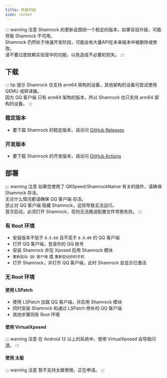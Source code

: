 ```yaml
---
title: 快速开始
icon: rocket
---
```


::: warning 注意
Shamrock 的更新会围绕一个稳定的版本，如果盲目升级，可能导致 Shamrock 不可用。  
Shamrock 仍然处于快速开发阶段，可能会有大量API在未来版本中被删除或修改。  
请不要过度依赖实验室中的功能，以免造成不必要的损失。
:::

## 下载

::: tip 提示
Shamrock 仅支持 arm64 架构的设备，其他架构的设备可尝试使用 QEMU 或转译器。  
因为 QQ 客户端 只有 arm64 架构的版本，所以 Shamrock 也只支持 arm64 架构的设备。
:::

### 稳定版本

- 要下载 Shamrock 的稳定版本，请访问 [GitHub Releases](https://github.com/linxinrao/Shamrock/releases)

### 开发版本

- 要下载 Shamrock 的开发版本，请访问 [GitHub Actions](https://github.com/linxinrao/Shamrock/actions/workflows/build-apk.yml)

## 部署

::: warning 注意
如果您使用了 QRSpeed/ShamrockNative 有关的插件，请确保 Shamrock 存活。  
无论什么情况都请确保 QQ 客户端 存活。  
禁止对 QQ 客户端 隐藏 Shamrock，这将导致无法运行。  
首次启动，必须打开 Shamrock，否则无法推送配置文件导致失败。
:::

### 有 Root 环境

- 安装版本不低于 `8.9.68` 且不高于 `8.9.80` 的 QQ 客户端
- 打开 QQ 客户端，登录你的 QQ 账号
- 安装 Shamrock 并在 Xposed 启用 Shamrock 模块
- `重新启动 QQ 客户端` 或 `重新启动你的手机`
- 打开 Shamrock，并打开 QQ 客户端，此时 Shamrock 会显示已激活

### 无 Root 环境

#### 使用 LSPatch

- 使用 LSPatch 加载 QQ 客户端，并启用 Shamrock 模块
- 同时安装 Shamrock 和通过 LSPatch 修补的 QQ 客户端
- 其他步骤同有 Root 环境

#### 使用 VirtualXposed

::: warning 注意
在 Android 12 以上的系统中，使用 VirtualXposed 会导致闪退。
:::

#### 使用 太极

::: warning 注意
暂不支持太极使用，正在申请。
:::
